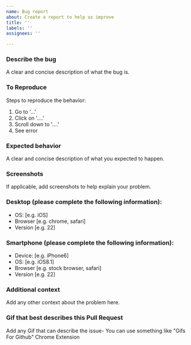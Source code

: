 ```yaml
---
name: Bug report
about: Create a report to help us improve
title: ''
labels: ''
assignees: ''

---
```


### **Describe the bug**

A clear and concise description of what the bug is.

### **To Reproduce**

Steps to reproduce the behavior:
1. Go to '...'
2. Click on '....'
3. Scroll down to '....'
4. See error

### **Expected behavior**

A clear and concise description of what you expected to happen.

### **Screenshots**

If applicable, add screenshots to help explain your problem.

### **Desktop (please complete the following information):**

 - OS: [e.g. iOS]
 - Browser [e.g. chrome, safari]
 - Version [e.g. 22]

### **Smartphone (please complete the following information):**
 - Device: [e.g. iPhone6]
 - OS: [e.g. iOS8.1]
 - Browser [e.g. stock browser, safari]
 - Version [e.g. 22]

### **Additional context**

Add any other context about the problem here.

### **Gif that best describes this Pull Request**

Add any Gif that can describe the issue- You can use something like "Gifs For Github" Chrome Extension

